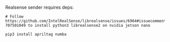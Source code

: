 Realsense sender requires deps:

```
# Follow https://github.com/IntelRealSense/librealsense/issues/6964#issuecomment-707501049 to install python3 librealsense2 on nvidia jetson nano

pip3 install apriltag numba
```
